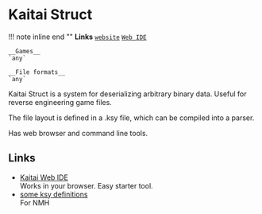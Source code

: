 # Kaitai Struct

!!! note inline end ""
    __Links__
    [`website`](https://kaitai.io/)
    [`Web IDE`](https://ide.kaitai.io/)
    
    __Games__
    `any`
    
    __File formats__
    `any`

Kaitai Struct is a system for deserializing arbitrary binary data. Useful for reverse engineering game files.

The file layout is defined in a .ksy file, which can be compiled into a parser.

Has web browser and command line tools. 

## Links

- [Kaitai Web IDE](https://ide.kaitai.io/)  
Works in your browser. Easy starter tool.
- [some ksy definitions](https://github.com/sevonj/ghm_docs/tree/master/lib/kaitai_defs)  
For NMH
